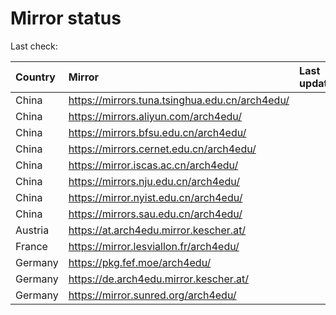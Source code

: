 <script src="./time.js"></script>
# Mirror status
Last check: <script type="text/javascript">localize(1702570801.6552875);</script>

|Country|Mirror|Last update|
|:------|:-----|:----------|
|China|https://mirrors.tuna.tsinghua.edu.cn/arch4edu/|<script type="text/javascript">localize(1702535680);</script>|
|China|https://mirrors.aliyun.com/arch4edu/|<script type="text/javascript">localize(1702535680);</script>|
|China|https://mirrors.bfsu.edu.cn/arch4edu/|<script type="text/javascript">localize(1702535680);</script>|
|China|https://mirrors.cernet.edu.cn/arch4edu/|<script type="text/javascript">localize(1702535680);</script>|
|China|https://mirror.iscas.ac.cn/arch4edu/|<script type="text/javascript">localize(1702535680);</script>|
|China|https://mirrors.nju.edu.cn/arch4edu/|<script type="text/javascript">localize(1702492240);</script>|
|China|https://mirror.nyist.edu.cn/arch4edu/|<script type="text/javascript">localize(1702535680);</script>|
|China|https://mirrors.sau.edu.cn/arch4edu/|<script type="text/javascript">localize(1702535680);</script>|
|Austria|https://at.arch4edu.mirror.kescher.at/|<script type="text/javascript">localize(1702535680);</script>|
|France|https://mirror.lesviallon.fr/arch4edu/|<script type="text/javascript">localize(1702535680);</script>|
|Germany|https://pkg.fef.moe/arch4edu/|<script type="text/javascript">localize(1702535680);</script>|
|Germany|https://de.arch4edu.mirror.kescher.at/|<script type="text/javascript">localize(1702535680);</script>|
|Germany|https://mirror.sunred.org/arch4edu/|<script type="text/javascript">localize(1702535680);</script>|

<script src="./tablefilter/tablefilter.js"></script>
<script src="./table.js"></script>